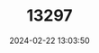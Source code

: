 ---
title: "13297"
category: "Marmosa constantiae"
draft: false
date: 2024-02-22 13:03:50
languages:
  English: ["Bay-colored Mouse Opossum", "Pale-bellied Woolly Mouse Opossum", "White-bellied Wooly Mouse Opossum"]
  Spanish; Castilian: ["Marmosa Grande Baya", "Marmosa Grande Bayo"]
  French: ["Opossum-souris bai"]
---